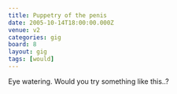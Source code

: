 ```yaml
---
title: Puppetry of the penis
date: 2005-10-14T18:00:00.000Z
venue: v2
categories: gig
board: 8
layout: gig
tags: [would]
---
```

Eye watering. Would you try something like this..?